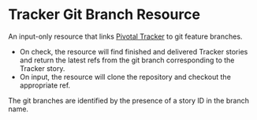 # Tracker Git Branch Resource

An input-only resource that links [Pivotal Tracker][tracker] to git feature branches.

* On check, the resource will find finished and delivered Tracker stories and return the latest refs from the git branch corresponding to the Tracker story.
* On input, the resource will clone the repository and checkout the appropriate ref.

The git branches are identified by the presence of a story ID in the branch name.

[tracker]: https://www.pivotaltracker.com

